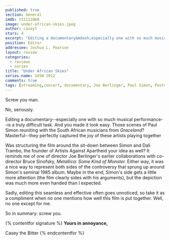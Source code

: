 ```yaml
---
published: true
section: General
imdb: tt2112868
image: under-african-skies.jpeg
author: caseyt
stars: 4
excerpt: "Editing a documentary&mdash;especially one with so much musical performance&mdash;is a truly difficult task. And you made it look easy. Those scenes of Paul Simon reuniting with the South African musicians from <em>Graceland</em>? Masterful&mdash;they perfectly captured the joy of these artists playing together."
position: Editor
addressee: Joshua L. Pearson
layout: review
categories:
  - reviews
  - series
title: "Under African Skies"
series-name: SXSW 2012
comments: true
tags: [streaming,concert, documentary, Joe Berlinger, Paul Simon, Postcards, SXSW]
---
```

Screw you man.

No, seriously.

Editing a documentary--especially one with so much musical performance--is a truly difficult task. And you made it look easy. Those scenes of Paul Simon reuniting with the South African musicians from _Graceland_? Masterful--they perfectly captured the joy of these artists playing together

Was structuring the film around the sit-down between Simon and Dali Trambo, the founder of Artists Against Apartheid your idea as well? It reminds me of one of director Joe Berlinger's earlier collaborations with co-director Bruce Sinofsky, _Metallica: Some Kind of Monster._ Either way, it was a nice way to represent both sides of the controversy that sprung up around Simon's seminal 1985 album. Maybe in the end, Simon's side gets a little more attention (the film clearly sides with his arguments), but the depiction was much more even handed than I expected.

Sadly, editing this seamless and effective often goes unnoticed, so take it as a compliment when no one mentions how well this film is put together. Well, no one except for me.

So in summary: screw you.

{% contentfor signature %}
**Yours in annoyance,**

Casey the Bitter
{% endcontentfor %}